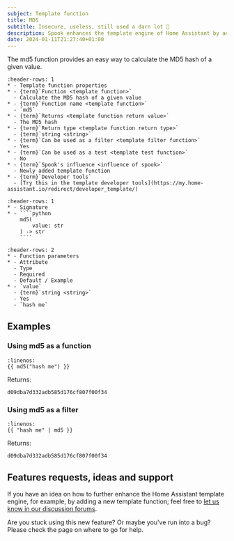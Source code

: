 ```yaml
---
subject: Template function
title: MD5
subtitle: Insecure, useless, still used a darn lot 🙈
description: Spook enhances the template engine of Home Assistant by adding a md5 function.
date: 2024-01-11T21:27:40+01:00
---
```


The md5 function provides an easy way to calculate the MD5 hash of a given value.

```{list-table}
:header-rows: 1
* - Template function properties
* - {term}`Function <template function>`
  - Calculate the MD5 hash of a given value
* - {term}`Function name <template function>`
  - `md5`
* - {term}`Returns <template function return value>`
  - The MD5 hash
* - {term}`Return type <template function return type>`
  - {term}`string <string>`
* - {term}`Can be used as a filter <template filter function>`
  - Yes
* - {term}`Can be used as a test <template test function>`
  - No
* - {term}`Spook's influence <influence of spook>`
  - Newly added template function
* - {term}`Developer tools`
  - [Try this in the template developer tools](https://my.home-assistant.io/redirect/developer_template/)
```

`````{list-table}
:header-rows: 1
* - Signature
* - ````python
    md5(
        value: str
    ) -> str
    ````
`````

```{list-table}
:header-rows: 2
* - Function parameters
* - Attribute
  - Type
  - Required
  - Default / Example
* - `value`
  - {term}`string <string>`
  - Yes
  - `hash me`
```

## Examples

### Using md5 as a function

```{code-block} python
:linenos:
{{ md5("hash me") }}
```

Returns:

```{code-block} python
d09dba7d332adb585d176cf807f00f34
```

### Using md5 as a filter

```{code-block} python
:linenos:
{{ "hash me" | md5 }}
```

Returns:

```{code-block} python
d09dba7d332adb585d176cf807f00f34
```

## Features requests, ideas and support

If you have an idea on how to further enhance the Home Assistant template engine, for example, by adding a new template function; feel free to [let us know in our discussion forums](https://github.com/frenck/spook/discussions).

Are you stuck using this new feature? Or maybe you've run into a bug? Please check the [](../support) page on where to go for help.
